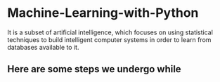 # Machine-Learning-with-Python
 It is a subset of artificial intelligence, which focuses on using statistical techniques to build intelligent computer systems in order to learn from databases available to it. 
 
 <h2>Here are some steps we undergo while 
